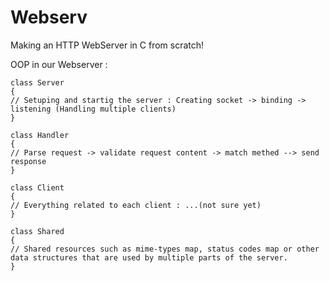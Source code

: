 # Webserv
Making an HTTP WebServer in C from scratch!

OOP in our Webserver :

	class Server
  	{
	// Setuping and startig the server : Creating socket -> binding -> listening (Handling multiple clients)
	}
  
  	class Handler
  	{
	// Parse request -> validate request content -> match methed --> send response
	}
	
	class Client
  	{
	// Everything related to each client : ...(not sure yet)
  	}

	class Shared
  	{
	// Shared resources such as mime-types map, status codes map or other data structures that are used by multiple parts of the server.
  	}
